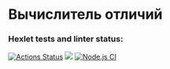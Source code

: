 <h1>Вычислитель отличий</h1>

### Hexlet tests and linter status:
[![Actions Status](https://github.com/HelenHorner/frontend-project-lvl2/workflows/hexlet-check/badge.svg)](https://github.com/HelenHorner/frontend-project-lvl2/actions)
<a href="https://codeclimate.com/github/codeclimate/codeclimate/test_coverage"><img src="https://api.codeclimate.com/v1/badges/a99a88d28ad37a79dbf6/test_coverage" /></a>
<a href="https://github.com/HelenHorner/frontend-project-lvl2/actions/workflows/node.js.yml/badge.svg"></a>
[![Node.js CI](https://github.com/HelenHorner/frontend-project-lvl2/actions/workflows/node.js.yml/badge.svg)](https://github.com/HelenHorner/frontend-project-lvl2/actions/workflows/node.js.yml)